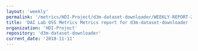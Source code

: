 ```yaml
---
layout: 'weekly'
permalink: '/metrics/HDI-Project/d3m-dataset-downloader/WEEKLY-REPORT-2018-11-11'
title: 'DAI Lab OSS Metrics Metrics report for d3m-dataset-downloader | WEEKLY-REPORT-2018-11-11'
organization: 'HDI-Project'
repository: 'd3m-dataset-downloader'
current_date: '2018-11-11'
---
```

